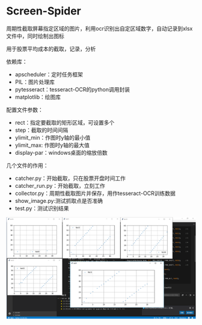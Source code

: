 # Screen-Spider
周期性截取屏幕指定区域的图片，利用ocr识别出自定区域数字，自动记录到xlsx文件中，同时绘制出图标

用于股票平均成本的截取，记录，分析

依赖库：
* apscheduler：定时任务框架
* PIL：图片处理库
* pytesseract：tesseract-OCR的python调用封装
* matplotlib：绘图库

配置文件参数：
* rect：指定要截取的矩形区域，可设置多个
* step：截取的时间间隔
* ylimit_min：作图时y轴的最小值
* ylimit_max: 作图时y轴的最大值
* display-par：windows桌面的缩放倍数

几个文件的作用：
* catcher.py：开始截取，只在股票开盘时间工作
* catcher_run.py：开始截取，立刻工作
* collector.py：周期性截取图片并保存，用作tesseract-OCR训练数据
* show_image.py:测试抓取点是否准确
* test.py：测试识别结果

![](1.png)
